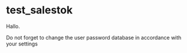 # test_salestok
Hallo.

Do not forget to change the user password database in accordance with your settings
